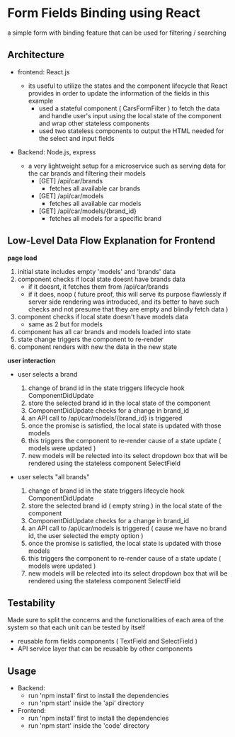 # Form Fields Binding using React

a simple form with binding feature that can be used for filtering / searching

## Architecture
- frontend: React.js
    - its useful to utilize the states and the component lifecycle that React provides in order to update the information of the fields in this example
        - used a stateful component ( CarsFormFilter ) to fetch the data and handle user's input using the local state of the component and wrap other stateless components
        - used two stateless components to output the HTML needed for the select and input fields

- Backend: Node.js, express
    - a very lightweight setup for a microservice such as serving data for the car brands and filtering their models
        - [GET] /api/car/brands
            - fetches all available car brands
        - [GET] /api/car/models
            - fetches all available car models
        - [GET] /api/car/models/{brand_id}  
            - fetches all models for a specific brand


## Low-Level Data Flow Explanation for Frontend 
**page load**
1. initial state includes empty 'models' and 'brands' data
2. component checks if local state doesnt have brands data
    - if it doesnt, it fetches them from /api/car/brands
    - if it does, noop ( future proof, this will serve its purpose flawlessly if server side rendering was introduced, and its better to have such checks and not presume that they are empty and blindly fetch data )
3. component checks if local state doesn't have models data
    - same as 2 but for models
4. component has all car brands and models loaded into state
5. state change triggers the component to re-render
6. component renders with new the data in the new state 

**user interaction**
- user selects a brand
    1. change of brand id in the state triggers lifecycle hook ComponentDidUpdate
    2. store the selected brand id in the local state of the component
    3. ComponentDidUpdate checks for a change in brand_id
    4. an API call to /api/car/models/{brand_id} is triggered
    5. once the promise is satisfied, the local state is updated with those models
    6. this triggers the component to re-render cause of a state update ( models were updated )
    7. new models will be relected into its select dropdown box that will be rendered using the stateless component SelectField

- user selects "all brands"
    1. change of brand id in the state triggers lifecycle hook ComponentDidUpdate
    2. store the selected brand id ( empty string ) in the local state of the component 
    3. ComponentDidUpdate checks for a change in brand_id
    4. an API call to /api/car/models is triggered ( cause we have no brand id, the user selected the empty option )
    5. once the promise is satisfied, the local state is updated with those models
    6. this triggers the component to re-render cause of a state update ( models were updated )
    7. new models will be relected into its select dropdown box that will be rendered using the stateless component SelectField

## Testability
Made sure to split the concerns and the functionalities of each area of the system so that each unit can be tested by itself
- reusable form fields components ( TextField and SelectField )
- API service layer that can be reusable by other components


## Usage
- Backend:
    - run 'npm install' first to install the dependencies
    - run 'npm start' inside the 'api' directory
- Frontend:
    - run 'npm install' first to install the dependencies
    - run 'npm start' inside the 'code' directory
